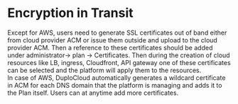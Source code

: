 # Encryption in Transit

Except for AWS, users need to generate SSL certificates out of band either from cloud provider ACM or issue them outside and upload to the cloud provider ACM. Then a reference to these certificates should be added under administrator-> plan -> Certificates. Then during the creation of cloud resources like LB, ingress, Cloudfront, API gateway one of these certificates can be selected and the platform will apply them to the resources.\
In case of AWS, DuploCloud automatically generates a wildcard certificate in ACM for each DNS domain that the platform is managing and adds it to the Plan itself. Users can at anytime add more certificates.

